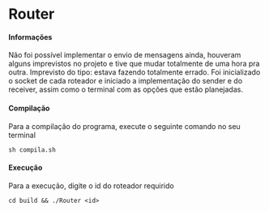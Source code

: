 # Router

#### Informações

Não foi possível implementar o envio de mensagens ainda, houveram alguns imprevistos no projeto e tive que mudar totalmente de uma hora pra outra. Imprevisto do tipo: estava fazendo totalmente errado.
Foi inicializado o socket de cada roteador e iniciado a implementação do sender e do receiver, assim como o terminal com as opções que estão planejadas.

#### Compilação

Para a compilação do programa, execute o seguinte comando no seu terminal

```
sh compila.sh
```

#### Execução

Para a execução, digite o id do roteador requirido

```
cd build && ./Router <id>
```

